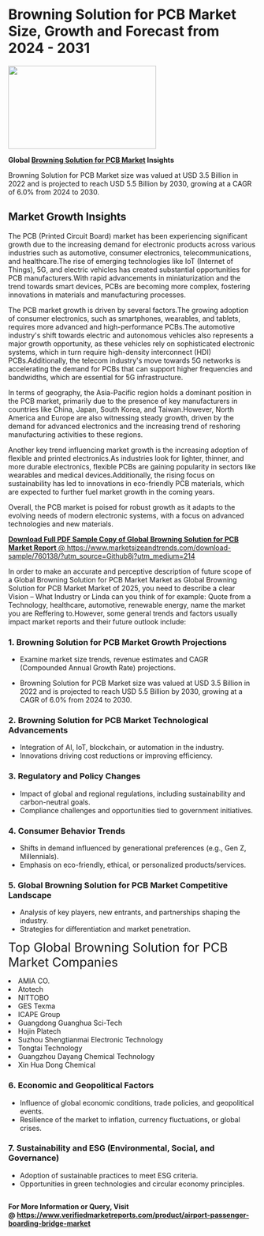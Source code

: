 <H1>Browning Solution for PCB Market Size, Growth and Forecast from 2024 - 2031</H1><img class="aligncenter size-medium wp-image-584254" src="https://thirdeyenews.in/wp-content/uploads/2024/09/Global-Market-Research-300x168.jpeg" alt="" width="300" height="168" /><p><strong>Global&nbsp;<a href="https://www.marketsizeandtrends.com/download-sample/760138/?utm_source=Github8j?utm_medium=214">Browning Solution for PCB Market</a> Insights</strong></p><p>Browning Solution for PCB Market size was valued at USD 3.5 Billion in 2022 and is projected to reach USD 5.5 Billion by 2030, growing at a CAGR of 6.0% from 2024 to 2030.</p><p><h2>Market Growth Insights</h2> <p>The PCB (Printed Circuit Board) market has been experiencing significant growth due to the increasing demand for electronic products across various industries such as automotive, consumer electronics, telecommunications, and healthcare.The rise of emerging technologies like IoT (Internet of Things), 5G, and electric vehicles has created substantial opportunities for PCB manufacturers.With rapid advancements in miniaturization and the trend towards smart devices, PCBs are becoming more complex, fostering innovations in materials and manufacturing processes.</p> <p><a href="download-link"></a></p> <p>The PCB market growth is driven by several factors.The growing adoption of consumer electronics, such as smartphones, wearables, and tablets, requires more advanced and high-performance PCBs.The automotive industry's shift towards electric and autonomous vehicles also represents a major growth opportunity, as these vehicles rely on sophisticated electronic systems, which in turn require high-density interconnect (HDI) PCBs.Additionally, the telecom industry's move towards 5G networks is accelerating the demand for PCBs that can support higher frequencies and bandwidths, which are essential for 5G infrastructure.</p> <p>In terms of geography, the Asia-Pacific region holds a dominant position in the PCB market, primarily due to the presence of key manufacturers in countries like China, Japan, South Korea, and Taiwan.However, North America and Europe are also witnessing steady growth, driven by the demand for advanced electronics and the increasing trend of reshoring manufacturing activities to these regions.</p> <p>Another key trend influencing market growth is the increasing adoption of flexible and printed electronics.As industries look for lighter, thinner, and more durable electronics, flexible PCBs are gaining popularity in sectors like wearables and medical devices.Additionally, the rising focus on sustainability has led to innovations in eco-friendly PCB materials, which are expected to further fuel market growth in the coming years.</p> <p>Overall, the PCB market is poised for robust growth as it adapts to the evolving needs of modern electronic systems, with a focus on advanced technologies and new materials.</p> <p><a href="get-more-link"></p><p><span class=""><strong>Download Full PDF Sample Copy of Global Browning Solution for PCB Market Report</strong> @ <a href="https://www.marketsizeandtrends.com/download-sample/760138/?utm_source=Github8j?utm_medium=214" target="_blank">https://www.marketsizeandtrends.com/download-sample/760138/?utm_source=Github8j?utm_medium=214</a></span></p><p>In order to make an accurate and perceptive description of future scope of a Global&nbsp;Browning Solution for PCB Market Market as Global&nbsp;Browning Solution for PCB Market Market of 2025, you need to describe a clear Vision &ndash; What Industry or Linda can you think of for example: Quote from a Technology, healthcare, automotive, renewable energy, name the market you are Reffering to.However, some general trends and factors usually impact market reports and their future outlook include:</p><h3>1.&nbsp;<strong>Browning Solution for PCB Market Growth Projections</strong></h3><ul><li>Examine market size trends, revenue estimates and CAGR (Compounded Annual Growth Rate) projections.</li><li><p>Browning Solution for PCB Market size was valued at USD 3.5 Billion in 2022 and is projected to reach USD 5.5 Billion by 2030, growing at a CAGR of 6.0% from 2024 to 2030.</p></li></ul><h3>2.&nbsp;<strong>Browning Solution for PCB Market Technological Advancements</strong></h3><ul><li>Integration of AI, IoT, blockchain, or automation in the industry.</li><li>Innovations driving cost reductions or improving efficiency.</li></ul><h3>3.&nbsp;<strong>Regulatory and Policy Changes</strong></h3><ul><li>Impact of global and regional regulations, including sustainability and carbon-neutral goals.</li><li>Compliance challenges and opportunities tied to government initiatives.</li></ul><h3>4.&nbsp;<strong>Consumer Behavior Trends</strong></h3><ul><li>Shifts in demand influenced by generational preferences (e.g., Gen Z, Millennials).</li><li>Emphasis on eco-friendly, ethical, or personalized products/services.</li></ul><h3>5.&nbsp;<strong>Global Browning Solution for PCB Market Competitive Landscape</strong></h3><ul><li>Analysis of key players, new entrants, and partnerships shaping the industry.</li><li>Strategies for differentiation and market penetration.</li></ul><p data-pm-slice="1 1 []"><span style="color: inherit; font-family: inherit; font-size: 25px;">Top Global Browning Solution for PCB Market Companies</span></p><div class="" data-test-id=""><p><li>AMIA CO.</li><li> Atotech</li><li> NITTOBO</li><li> GES Texma</li><li> ICAPE Group</li><li> Guangdong Guanghua Sci-Tech</li><li> Hojin Platech</li><li> Suzhou Shengtianmai Electronic Technology</li><li> Tongtai Technology</li><li> Guangzhou Dayang Chemical Technology</li><li> Xin Hua Dong Chemical</li></p></div><h3>6.&nbsp;<strong>Economic and Geopolitical Factors</strong></h3><ul><li>Influence of global economic conditions, trade policies, and geopolitical events.</li><li>Resilience of the market to inflation, currency fluctuations, or global crises.</li></ul><h3>7.&nbsp;<strong>Sustainability and ESG (Environmental, Social, and Governance)</strong></h3><ul><li>Adoption of sustainable practices to meet ESG criteria.</li><li>Opportunities in green technologies and circular economy principles.</li></ul><h2><strong style="font-size: 14px;">For More Information or Query, Visit @&nbsp;</strong><a style="background-color: #ffffff; font-size: 14px;" href="https://www.marketsizeandtrends.com/report/browning-solution-for-pcb-market/" target="_blank">https://www.verifiedmarketreports.com/product/airport-passenger-boarding-bridge-market</a></h2>